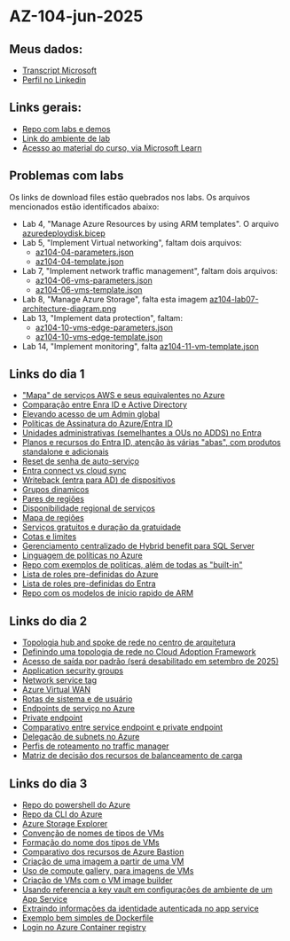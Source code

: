 # AZ-104-jun-2025

## Meus dados:
- [Transcript Microsoft](https://learn.microsoft.com/en-us/users/renatomartins-7213/transcript/dqlr3cjep5q3r9m?source=docs)
- [Perfil no Linkedin](https://www.linkedin.com/in/renatodealmeidamartins/)

## Links gerais:
- [Repo com labs e demos](https://github.com/MicrosoftLearning/AZ-104-MicrosoftAzureAdministrator)
- [Link do ambiente de lab](https://esi.learnondemand.net/Class/694157)
- [Acesso ao material do curso, via Microsoft Learn](https://learn.microsoft.com/en-us/training/courses/az-104t00?WT.mc_id=esi_m2l_content_wwl&ocid=%20#study-guide)

## Problemas com labs
Os links de download files estão quebrados nos labs. Os arquivos mencionados estão identificados abaixo:
- Lab 4, "Manage Azure Resources by using ARM templates". O arquivo [azuredeploydisk.bicep](https://raw.githubusercontent.com/MicrosoftLearning/AZ-104-MicrosoftAzureAdministrator/refs/heads/master/Allfiles/Labs/03/azuredeploydisk.bicep)
- Lab 5, "Implement Virtual networking", faltam dois arquivos:
  - [az104-04-parameters.json](https://raw.githubusercontent.com/MicrosoftLearning/AZ-104-MicrosoftAzureAdministrator/refs/heads/master/Allfiles/Labs/04/az104-04-parameters.json)
  - [az104-04-template.json](https://raw.githubusercontent.com/MicrosoftLearning/AZ-104-MicrosoftAzureAdministrator/refs/heads/master/Allfiles/Labs/04/az104-04-template.json)
- Lab 7, "Implement network traffic management",  faltam dois arquivos:
  - [az104-06-vms-parameters.json](https://raw.githubusercontent.com/MicrosoftLearning/AZ-104-MicrosoftAzureAdministrator/refs/heads/master/Allfiles/Labs/06/az104-06-vms-parameters.json)
  - [az104-06-vms-template.json](https://raw.githubusercontent.com/MicrosoftLearning/AZ-104-MicrosoftAzureAdministrator/refs/heads/master/Allfiles/Labs/06/az104-06-vms-template.json)
- Lab 8, "Manage Azure Storage", falta esta imagem [az104-lab07-architecture-diagram.png](https://github.com/MicrosoftLearning/AZ-104-MicrosoftAzureAdministrator/blob/master/Allfiles/Labs/07/az104-lab07-architecture-diagram.png?raw=true)
- Lab 13, "Implement data protection", faltam:
  - [az104-10-vms-edge-parameters.json](https://raw.githubusercontent.com/MicrosoftLearning/AZ-104-MicrosoftAzureAdministrator/refs/heads/master/Allfiles/Labs/10/az104-10-vms-edge-parameters.json)
  - [az104-10-vms-edge-template.json](https://raw.githubusercontent.com/MicrosoftLearning/AZ-104-MicrosoftAzureAdministrator/refs/heads/master/Allfiles/Labs/10/az104-10-vms-edge-template.json)
- Lab 14, "Implement monitoring", falta [az104-11-vm-template.json](https://raw.githubusercontent.com/MicrosoftLearning/AZ-104-MicrosoftAzureAdministrator/refs/heads/master/Allfiles/Labs/11/az104-11-vm-template.json)

## Links do dia 1
- ["Mapa" de serviços AWS e seus equivalentes no Azure](https://learn.microsoft.com/en-us/azure/architecture/aws-professional/)
- [Comparação entre Enra ID e Active Directory](https://learn.microsoft.com/en-us/entra/fundamentals/compare)
- [Elevando acesso de um Admin global](https://learn.microsoft.com/en-us/azure/role-based-access-control/elevate-access-global-admin?tabs=azure-portal%2Centra-audit-logs)
- [Políticas de Assinatura do Azure/Entra ID](https://learn.microsoft.com/en-us/azure/cost-management-billing/manage/manage-azure-subscription-policy)
- [Unidades administrativas (semelhantes a OUs no ADDS) no Entra](https://learn.microsoft.com/en-us/entra/identity/role-based-access-control/administrative-units)
- [Planos e recursos do Entra ID, atenção às várias "abas", com produtos standalone e adicionais](https://www.microsoft.com/en-us/security/business/microsoft-entra-pricing)
- [Reset de senha de auto-serviço](learn.microsoft.com/en-us/entra/identity/authentication/tutorial-enable-sspr)
- [Entra connect vs cloud sync](https://learn.microsoft.com/en-us/entra/identity/hybrid/cloud-sync/what-is-cloud-sync)
- [Writeback (entra para AD) de dispositivos](https://learn.microsoft.com/en-us/entra/identity/hybrid/connect/how-to-connect-device-writeback)
- [Grupos dinamicos](https://learn.microsoft.com/en-us/entra/identity/users/groups-dynamic-membership)
- [Pares de regiões](https://learn.microsoft.com/en-us/azure/reliability/regions-list)
- [Disponibilidade regional de serviços](https://azure.microsoft.com/en-us/explore/global-infrastructure/products-by-region/table)
- [Mapa de regiões](https://datacenters.microsoft.com/globe/explore/)
- [Serviços gratuitos e duração da gratuidade](https://azure.microsoft.com/en-us/pricing/purchase-options/azure-account)
- [Cotas e limites](https://learn.microsoft.com/en-us/azure/azure-resource-manager/management/azure-subscription-service-limits)
- [Gerenciamento centralizado de Hybrid benefit para SQL Server](https://learn.microsoft.com/en-us/azure/cost-management-billing/scope-level/overview-azure-hybrid-benefit-scope)
- [Linguagem de políticas no Azure](https://learn.microsoft.com/en-us/azure/governance/policy/concepts/definition-structure-basics)
- [Repo com exemplos de politícas, além de todas as "built-in"](https://github.com/Azure/azure-policy/tree/master)
- [Lista de roles pre-definidas do Azure](https://learn.microsoft.com/en-us/azure/role-based-access-control/built-in-roles)
- [Lista de roles pre-definidas do Entra](https://learn.microsoft.com/en-us/entra/identity/role-based-access-control/permissions-reference)
- [Repo com os modelos de inicio rapido de ARM](https://github.com/Azure/azure-quickstart-templates/tree/master)

## Links do dia 2
- [Topologia hub and spoke de rede no centro de arquitetura](https://learn.microsoft.com/en-us/azure/architecture/networking/architecture/hub-spoke)
- [Definindo uma topologia de rede no Cloud Adoption Framework](https://learn.microsoft.com/en-us/azure/cloud-adoption-framework/ready/azure-best-practices/define-an-azure-network-topology)
- [Acesso de saída por padrão (será desabilitado em setembro de 2025)](https://learn.microsoft.com/en-us/azure/virtual-network/ip-services/default-outbound-access#how-can-i-transition-to-an-explicit-method-of-public-connectivity-and-disable-default-outbound-access)
- [Application security groups](https://learn.microsoft.com/en-us/azure/virtual-network/application-security-groups)
- [Network service tag](https://learn.microsoft.com/en-us/azure/virtual-network/service-tags-overview)
- [Azure Virtual WAN](https://learn.microsoft.com/en-us/azure/virtual-wan/virtual-wan-about)
- [Rotas de sistema e de usuário](https://learn.microsoft.com/en-us/azure/virtual-network/virtual-networks-udr-overview)
- [Endpoints de serviço no Azure](https://learn.microsoft.com/en-us/azure/virtual-network/virtual-network-service-endpoints-overview)
- [Private endpoint](https://learn.microsoft.com/en-us/azure/private-link/private-endpoint-overview)
- [Comparativo entre service endpoint e private endpoint](https://techcommunity.microsoft.com/blog/coreinfrastructureandsecurityblog/service-endpoints-vs-private-endpoints/3962134)
- [Delegação de subnets no Azure](https://learn.microsoft.com/en-us/azure/virtual-network/subnet-delegation-overview)
- [Perfis de roteamento no traffic manager](https://learn.microsoft.com/en-us/azure/traffic-manager/traffic-manager-routing-methods)
- [Matriz de decisão dos recursos de balanceamento de carga](https://learn.microsoft.com/en-us/azure/architecture/guide/technology-choices/load-balancing-overview)

## Links do dia 3
- [Repo do powershell do Azure](https://github.com/Azure/azure-powershell)
- [Repo da CLI do Azure](https://github.com/Azure/azure-cli)
- [Azure Storage Explorer](https://azure.microsoft.com/en-us/products/storage/storage-explorer#Download-4)
- [Convenção de nomes de tipos de VMs](https://learn.microsoft.com/en-us/azure/virtual-machines/vm-naming-conventions)
- [Formação do nome dos tipos de VMs](https://learn.microsoft.com/en-us/azure/virtual-machines/sizes/overview?tabs=breakdownseries%2Cgeneralsizelist%2Ccomputesizelist%2Cmemorysizelist%2Cstoragesizelist%2Cgpusizelist%2Cfpgasizelist%2Chpcsizelist)
- [Comparativo dos recursos de Azure Bastion](https://learn.microsoft.com/en-us/azure/bastion/bastion-overview)
- [Criação de uma imagem a partir de uma VM](https://learn.microsoft.com/en-us/azure/virtual-machines/capture-image-portal)
- [Uso de compute gallery, para imagens de VMs](https://learn.microsoft.com/en-us/azure/virtual-machines/shared-image-galleries?tabs=vmsource%2Cazure-cli)
- [Criação de VMs com o VM image builder](https://learn.microsoft.com/en-us/azure/virtual-machines/image-builder-overview?tabs=azure-powershell)
- [Usando referencia a key vault em configurações de ambiente de um App Service](https://learn.microsoft.com/en-us/azure/app-service/app-service-key-vault-references?tabs=azure-cli)
- [Extraindo informações da identidade autenticada no app service](https://learn.microsoft.com/en-us/azure/app-service/configure-authentication-user-identities)
- [Exemplo bem simples de Dockerfile](https://docs.docker.com/get-started/docker-concepts/building-images/writing-a-dockerfile/)
- [Login no Azure Container registry](https://learn.microsoft.com/en-us/azure/container-registry/container-registry-authentication?tabs=azure-cli)
